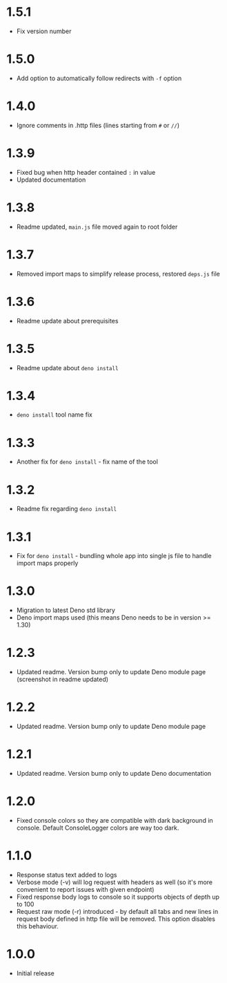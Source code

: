 # 1.5.1

- Fix version number

# 1.5.0

- Add option to automatically follow redirects with `-f` option

# 1.4.0

- Ignore comments in .http files (lines starting from `#` or `//`)

# 1.3.9

- Fixed bug when http header contained `:` in value
- Updated documentation

# 1.3.8

- Readme updated, `main.js` file moved again to root folder

# 1.3.7

- Removed import maps to simplify release process, restored `deps.js` file

# 1.3.6

- Readme update about prerequisites

# 1.3.5

- Readme update about `deno install`

# 1.3.4

- `deno install` tool name fix

# 1.3.3

- Another fix for `deno install` - fix name of the tool

# 1.3.2

- Readme fix regarding `deno install`

# 1.3.1

- Fix for `deno install` - bundling whole app into single js file to handle
  import maps properly

# 1.3.0

- Migration to latest Deno std library
- Deno import maps used (this means Deno needs to be in version >= 1.30)

# 1.2.3

- Updated readme. Version bump only to update Deno module page (screenshot in
  readme updated)

# 1.2.2

- Updated readme. Version bump only to update Deno module page

# 1.2.1

- Updated readme. Version bump only to update Deno documentation

# 1.2.0

- Fixed console colors so they are compatible with dark background in console.
  Default ConsoleLogger colors are way too dark.

# 1.1.0

- Response status text added to logs
- Verbose mode (-v) will log request with headers as well (so it's more
  convenient to report issues with given endpoint)
- Fixed response body logs to console so it supports objects of depth up to 100
- Request raw mode (-r) introduced - by default all tabs and new lines in
  request body defined in http file will be removed. This option disables this
  behaviour.

# 1.0.0

- Initial release
